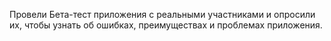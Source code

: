 Провели Бета-тест приложения с реальными участниками и опросили их, чтобы узнать об ошибках, преимуществах и проблемах приложения.
